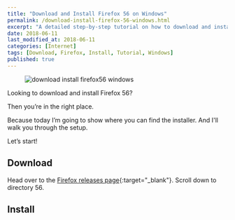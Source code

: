 ```yaml
---
title: "Download and Install Firefox 56 on Windows"
permalink: /download-install-firefox-56-windows.html
excerpt: "A detailed step-by-step tutorial on how to download and install Firefox 56 on Windows."
date: 2018-06-11
last_modified_at: 2018-06-11
categories: [Internet]
tags: [Download, Firefox, Install, Tutorial, Windows]
published: true
---
```


<figure>
    <img src="{{ site.url }}/assets/images/posts/internet/download-install-firefox-56-windows.png" alt="download install firefox56 windows" class="align-right">
</figure>

Looking to download and install Firefox 56?

Then you’re in the right place.

Because today I’m going to show where you can find the installer. And I'll walk you through the setup.

Let’s start!

## Download

Head over to the [Firefox releases page](https://ftp.mozilla.org/pub/firefox/releases/){:target="_blank"}. Scroll down to directory 56.



## Install
